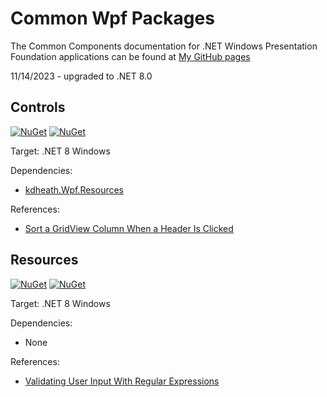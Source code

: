 # Common Wpf Packages
The Common Components documentation for .NET Windows Presentation Foundation applications can be found at [My GitHub pages](https://kevindheath.github.io/shfb/html/Components.htm)

11/14/2023 - upgraded to .NET 8.0

## Controls
[![NuGet](https://img.shields.io/nuget/v/kdheath.Wpf.Controls.svg)](https://www.nuget.org/packages/kdheath.Wpf.Controls)
[![NuGet](https://img.shields.io/nuget/dt/kdheath.Wpf.Controls.svg)](https://www.nuget.org/packages/kdheath.Wpf.Controls)

Target: .NET 8 Windows

Dependencies:
- [kdheath.Wpf.Resources](https://www.nuget.org/packages/kdheath.Wpf.Resources)

References:
- [Sort a GridView Column When a Header Is Clicked](https://learn.microsoft.com/en-us/dotnet/desktop/wpf/controls/how-to-sort-a-gridview-column-when-a-header-is-clicked)

## Resources
[![NuGet](https://img.shields.io/nuget/v/kdheath.Wpf.Resources.svg)](https://www.nuget.org/packages/kdheath.Wpf.Resources)
[![NuGet](https://img.shields.io/nuget/dt/kdheath.Wpf.Resources.svg)](https://www.nuget.org/packages/kdheath.Wpf.Resources)

Target: .NET 8 Windows

Dependencies:
- None

References:
- [Validating User Input With Regular Expressions](https://www.c-sharpcorner.com/UploadFile/87b416/validating-user-input-with-regular-expressions/)